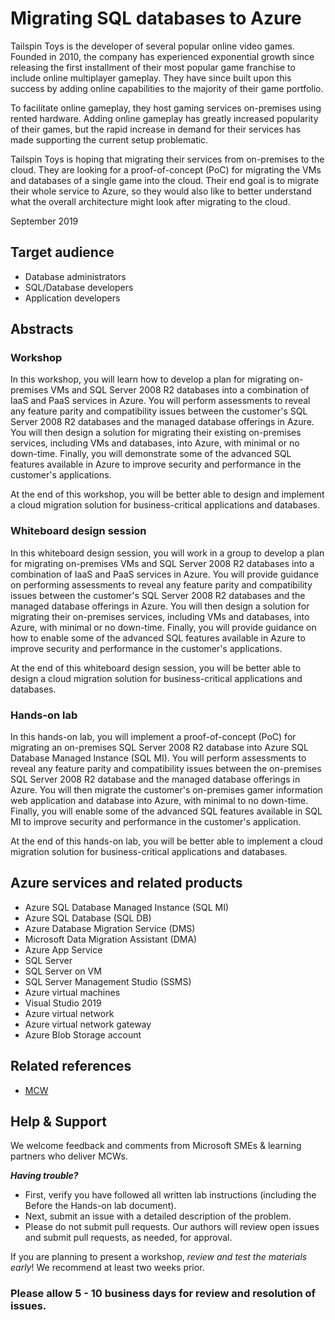 # Migrating SQL databases to Azure

Tailspin Toys is the developer of several popular online video games. Founded in 2010, the company has experienced exponential growth since releasing the first installment of their most popular game franchise to include online multiplayer gameplay. They have since built upon this success by adding online capabilities to the majority of their game portfolio.

To facilitate online gameplay, they host gaming services on-premises using rented hardware. Adding online gameplay has greatly increased popularity of their games, but the rapid increase in demand for their services has made supporting the current setup problematic. 

Tailspin Toys is hoping that migrating their services from on-premises to the cloud.  They are looking for a proof-of-concept (PoC) for migrating the VMs and databases of a single game into the cloud. Their end goal is to migrate their whole service to Azure, so they would also like to better understand what the overall architecture might look after migrating to the cloud.

September 2019

## Target audience

- Database administrators
- SQL/Database developers
- Application developers

## Abstracts

### Workshop

In this workshop, you will learn how to develop a plan for migrating on-premises VMs and SQL Server 2008 R2 databases into a combination of IaaS and PaaS services in Azure. You will perform assessments to reveal any feature parity and compatibility issues between the customer's SQL Server 2008 R2 databases and the managed database offerings in Azure. You will then design a solution for migrating their existing on-premises services, including VMs and databases, into Azure, with minimal or no down-time. Finally, you will demonstrate some of the advanced SQL features available in Azure to improve security and performance in the customer's applications.

At the end of this workshop, you will be better able to design and implement a cloud migration solution for business-critical applications and databases.

### Whiteboard design session

In this whiteboard design session, you will work in a group to develop a plan for migrating on-premises VMs and SQL Server 2008 R2 databases into a combination of IaaS and PaaS services in Azure. You will provide guidance on performing assessments to reveal any feature parity and compatibility issues between the customer's SQL Server 2008 R2 databases and the managed database offerings in Azure. You will then design a solution for migrating their on-premises services, including VMs and databases, into Azure, with minimal or no down-time. Finally, you will provide guidance on how to enable some of the advanced SQL features available in Azure to improve security and performance in the customer's applications.

At the end of this whiteboard design session, you will be better able to design a cloud migration solution for business-critical applications and databases.

### Hands-on lab

In this hands-on lab, you will implement a proof-of-concept (PoC) for migrating an on-premises SQL Server 2008 R2 database into Azure SQL Database Managed Instance (SQL MI). You will perform assessments to reveal any feature parity and compatibility issues between the on-premises SQL Server 2008 R2 database and the managed database offerings in Azure. You will then migrate the customer's on-premises gamer information web application and database into Azure, with minimal to no down-time. Finally, you will enable some of the advanced SQL features available in SQL MI to improve security and performance in the customer's application.

At the end of this hands-on lab, you will be better able to implement a cloud migration solution for business-critical applications and databases.

## Azure services and related products

- Azure SQL Database Managed Instance (SQL MI)
- Azure SQL Database (SQL DB)
- Azure Database Migration Service (DMS)
- Microsoft Data Migration Assistant (DMA)
- Azure App Service
- SQL Server
- SQL Server on VM
- SQL Server Management Studio (SSMS)
- Azure virtual machines
- Visual Studio 2019
- Azure virtual network
- Azure virtual network gateway
- Azure Blob Storage account

## Related references

- [MCW](https://github.com/Microsoft/MCW)

## Help & Support

We welcome feedback and comments from Microsoft SMEs & learning partners who deliver MCWs.  

***Having trouble?***
- First, verify you have followed all written lab instructions (including the Before the Hands-on lab document).
- Next, submit an issue with a detailed description of the problem.
- Please do not submit pull requests. Our authors will review open issues and submit pull requests, as needed, for approval.  

If you are planning to present a workshop, *review and test the materials early*! We recommend at least two weeks prior.

### Please allow 5 - 10 business days for review and resolution of issues.
